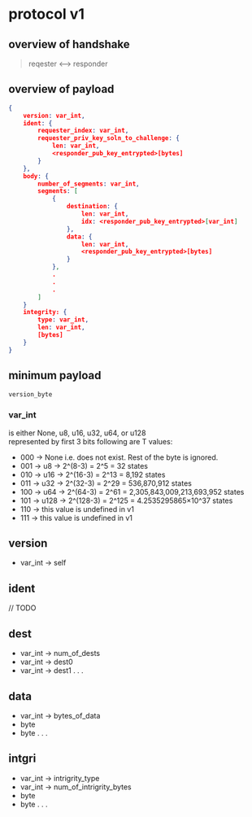 # protocol v1

## overview of handshake
> reqester <--> responder


## overview of payload
```json
{
    version: var_int,
    ident: {
        requester_index: var_int,
        requester_priv_key_soln_to_challenge: {
            len: var_int,
            <responder_pub_key_entrypted>[bytes]
        }
    },
    body: {
        number_of_segments: var_int,
        segments: [
            {
                destination: {
                    len: var_int,
                    idx: <responder_pub_key_entrypted>[var_int]
                },
                data: {
                    len: var_int,
                    <responder_pub_key_entrypted>[bytes]
                }
            },
            .
            .
            .
        ]
    }
    integrity: {
        type: var_int,
        len: var_int,
        [bytes]
    }
}
```

## minimum payload
```txt
version_byte

```

### var_int
is either None, u8, u16, u32, u64, or u128  
represented by first 3 bits
following are T values:
- 000 -> None i.e. does not exist. Rest of the byte is ignored.
- 001 -> u8 -> 2^(8-3) = 2^5 = 32 states
- 010 -> u16 -> 2^(16-3) = 2^13 = 8,192 states
- 011 -> u32 -> 2^(32-3) = 2^29 = 536,870,912 states
- 100 -> u64 -> 2^(64-3) = 2^61 = 2,305,843,009,213,693,952 states
- 101 -> u128 -> 2^(128-3) = 2^125 = 4.2535295865×10^37 states
- 110 -> this value is undefined in v1
- 111 -> this value is undefined in v1

## version
- var_int -> self

## ident
// TODO

## dest
- var_int -> num_of_dests
- var_int -> dest0
- var_int -> dest1
.
.
.

## data
- var_int -> bytes_of_data
- byte
- byte
.
.
.

## intgri
- var_int -> intrigrity_type
- var_int -> num_of_intrigrity_bytes
- byte
- byte
.
.
.